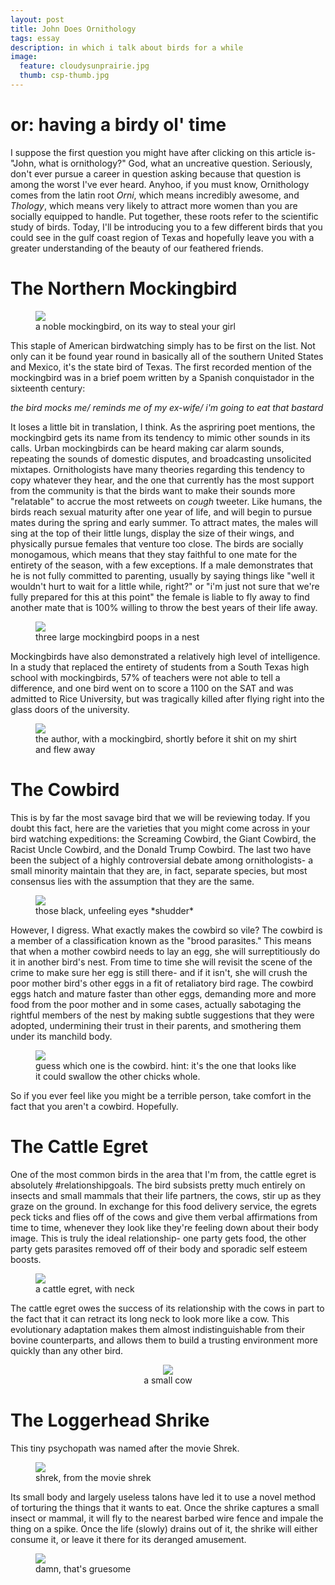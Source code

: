 ```yaml
---
layout: post
title: John Does Ornithology
tags: essay
description: in which i talk about birds for a while
image:
  feature: cloudysunprairie.jpg
  thumb: csp-thumb.jpg
---
```


or: having a birdy ol' time
==========================

I suppose the first question you might have after clicking on this article is- "John, what is ornithology?" God, what an uncreative question. Seriously, don't ever pursue a career in question asking because that question is among the worst I've ever heard. Anyhoo, if you must know, Ornithology comes from the latin root *Orni*, which means incredibly awesome, and *Thology*, which means very likely to attract more women than you are socially equipped to handle. Put together, these roots refer to the scientific study of birds. Today, I'll be introducing you to a few different birds that you could see in the gulf coast region of Texas and hopefully leave you with a greater understanding of the beauty of our feathered friends.

# The Northern Mockingbird

<figure>
  <img src="https://upload.wikimedia.org/wikipedia/commons/thumb/0/09/Mimus_polyglottos_adult_02_cropped.jpg/800px-Mimus_polyglottos_adult_02_cropped.jpg">
  <figcaption>a noble mockingbird, on its way to steal your girl</figcaption>
</figure>

This staple of American birdwatching simply has to be first on the list. Not only can it be found year round in basically all of the southern United States and Mexico, it's the state bird of Texas. The first recorded mention of the mockingbird was in a brief poem written by a Spanish conquistador in the sixteenth century:

*the bird mocks me/
reminds me of my ex-wife/
i'm going to eat that bastard*

It loses a little bit in translation, I think. As the aspriring poet mentions, the mockingbird gets its name from its tendency to mimic other sounds in its calls. Urban mockingbirds can be heard making car alarm sounds, repeating the sounds of domestic disputes, and broadcasting unsolicited mixtapes. Ornithologists have many theories regarding this tendency to copy whatever they hear, and the one that currently has the most support from the community is that the birds want to make their sounds more "relatable" to accrue the most retweets on *cough* tweeter. Like humans, the birds reach sexual maturity after one year of life, and will begin to pursue mates during the spring and early summer. To attract mates, the males will sing at the top of their little lungs, display the size of their wings, and physically pursue females that venture too close. The birds are socially monogamous, which means that they stay faithful to one mate for the entirety of the season, with a few exceptions. If a male demonstrates that he is not fully committed to parenting, usually by saying things like "well it wouldn't hurt to wait for a little while, right?" or "i'm just not sure that we're fully prepared for this at this point" the female is liable to fly away to find another mate that is 100% willing to throw the best years of their life away.

<figure>
  <img src="https://upload.wikimedia.org/wikipedia/commons/thumb/9/95/Mocking_Bird_eggs.JPG/1200px-Mocking_Bird_eggs.JPG">
  <figcaption>three large mockingbird poops in a nest</figcaption>
</figure>

Mockingbirds have also demonstrated a relatively high level of intelligence. In a study that replaced the entirety of students from a South Texas high school with mockingbirds, 57% of teachers were not able to tell a difference, and one bird went on to score a 1100 on the SAT and was admitted to Rice University, but was tragically killed after flying right into the glass doors of the university.

<figure>
  <img src="https://pbs.twimg.com/media/CCljqz9UkAABfES.jpg:large">
  <figcaption>the author, with a mockingbird, shortly before it shit on my shirt and flew away</figcaption>
</figure>

# The Cowbird

This is by far the most savage bird that we will be reviewing today. If you doubt this fact, here are the varieties that you might come across in your bird watching expeditions: the Screaming Cowbird, the Giant Cowbird, the Racist Uncle Cowbird, and the Donald Trump Cowbird. The last two have been the subject of a highly controversial debate among ornithologists- a small minority maintain that they are, in fact, separate species, but most consensus lies with the assumption that they are the same.

<figure>
  <img src="https://upload.wikimedia.org/wikipedia/commons/f/f6/Molothrus_ater1.jpg">
  <figcaption>those black, unfeeling eyes *shudder*</figcaption>
</figure>

However, I digress. What exactly makes the cowbird so vile? The cowbird is a member of a classification known as the "brood parasites." This means that when a mother cowbird needs to lay an egg, she will surreptitiously do it in another bird's nest. From time to time she will revisit the scene of the crime to make sure her egg is still there- and if it isn't, she will crush the poor mother bird's other eggs in a fit of retaliatory bird rage. The cowbird eggs hatch and mature faster than other eggs, demanding more and more food from the poor mother and in some cases, actually sabotaging the rightful members of the nest by making subtle suggestions that they were adopted, undermining their trust in their parents, and smothering them under its manchild body.

<figure>
  <img src="https://upload.wikimedia.org/wikipedia/commons/c/cc/Savannah_Sparrow%2C_Passerculus_sandwichensis%2C_nestlings_baby_birds_and_eggs_with_much_larger_Brown-headed_cowbird%2C_Molothrus_ater_nestling_AB_Canada_%282%29.jpg">
  <figcaption>guess which one is the cowbird. hint: it's the one that looks like it could swallow the other chicks whole.</figcaption>
</figure>

So if you ever feel like you might be a terrible person, take comfort in the fact that you aren't a cowbird. Hopefully.

# The Cattle Egret

One of the most common birds in the area that I'm from, the cattle egret is absolutely #relationshipgoals. The bird subsists pretty much entirely on insects and small mammals that their life partners, the cows, stir up as they graze on the ground. In exchange for this food delivery service, the egrets peck ticks and flies off of the cows and give them verbal affirmations from time to time, whenever they look like they're feeling down about their body image. This is truly the ideal relationship- one party gets food, the other party gets parasites removed off of their body and sporadic self esteem boosts.

<figure>
  <img src="https://upload.wikimedia.org/wikipedia/commons/thumb/5/59/Cattle_Egret_%28Bubulcus_coromandus%29%2C_Padiyathalawa%2C_Sri_Lanka.jpg/800px-Cattle_Egret_%28Bubulcus_coromandus%29%2C_Padiyathalawa%2C_Sri_Lanka.jpg" >
  <figcaption>a cattle egret, with neck</figcaption>
</figure>


The cattle egret owes the success of its relationship with the cows in part to the fact that it can retract its long neck to look more like a cow. This evolutionary adaptation makes them almost indistinguishable from their bovine counterparts, and allows them to build a trusting environment more quickly than any other bird.

<center>
  <figure>
    <img src="https://upload.wikimedia.org/wikipedia/commons/thumb/6/60/Cattle_Egret_Retracted_Neck.jpg/360px-Cattle_Egret_Retracted_Neck.jpg" >
    <figcaption>a small cow</figcaption>
  </figure>
</center>

# The Loggerhead Shrike

This tiny psychopath was named after the movie Shrek.
<figure>
  <img src="https://s.yimg.com/uu/api/res/1.2/.3qylN2HT1bbcepPgkRIEg--/aD0zMDE7cT04NTt3PTU1MDtzbT0xO2FwcGlkPXl0YWNoeW9u/https://s.yimg.com/cd/resizer/2.0/FIT_TO_WIDTH-w675/1de549fa6be647099ac17425113f5f2e53c9bc1e.jpg" >
  <figcaption>shrek, from the movie shrek</figcaption>
</figure>

Its small body and largely useless talons have led it to use a novel method of torturing the things that it wants to eat. Once the shrike captures a small insect or mammal, it will fly to the nearest barbed wire fence and impale the thing on a spike. Once the life (slowly) drains out of it, the shrike will either consume it, or leave it there for its deranged amusement.

<figure>
  <img src="http://www.in.gov/dnr/fishwild/images/gallery/mouse.jpg" >
  <figcaption>damn, that's gruesome</figcaption>
</figure>
